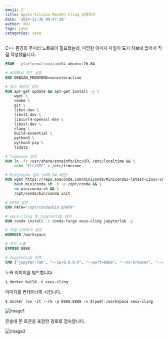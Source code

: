 ```yaml
---
emoji: 📖
title: Apple Silicon Mac에서 Cling 실행하기
date: '2024-11-30 09:47:10'
author: 에디
tags: java
categories: java
---
```


C++ 환경의 주피터 노트북이 필요했는데,
마땅한 이미지 파일이 도커 허브에 없어서 직접 작성했습니다.

```Dockerfile
FROM --platform=linux/amd64 ubuntu:20.04

# 비대화식 모드 설정
ENV DEBIAN_FRONTEND=noninteractive

# 필수 패키지 설치
RUN apt-get update && apt-get install -y \
    wget \
    cmake \
    git \
    libxt-dev \
    libx11-dev \
    libcurl4-openssl-dev \
    libssl-dev \
    clang \
    build-essential \
    python3 \
    python3-pip \
    tzdata

# Timezone 설정
RUN ln -fs /usr/share/zoneinfo/Etc/UTC /etc/localtime && \
    echo "Etc/UTC" > /etc/timezone

# Miniconda 설치 (x86_64 버전)
RUN wget https://repo.anaconda.com/miniconda/Miniconda3-latest-Linux-x86_64.sh -O miniconda.sh && \
    bash miniconda.sh -b -p /opt/conda && \
    rm miniconda.sh && \
    /opt/conda/bin/conda init

# PATH 설정
ENV PATH="/opt/conda/bin:$PATH"

# xeus-cling 및 JupyterLab 설치
RUN conda install -c conda-forge xeus-cling jupyterlab -y

# 작업 디렉토리 설정
WORKDIR /workspace

# 포트 노출
EXPOSE 8888

# JupyterLab 실행
CMD ["jupyter-lab", "--ip=0.0.0.0", "--port=8888", "--no-browser", "--allow-root"]
```

도커 이미지를 빌드합니다.

```$ docker build -t xeus-cling .```

이미지를 컨테이너화 시킵니다.

```$ docker run -it --rm -p 8888:8888 -v $(pwd):/workspace xeus-cling```

![image1](image1.png)

콘솔에 뜬 토큰을 포함한 경로로 접속합니다.

![image2](image2.png)

```toc
```